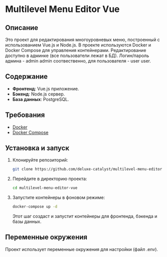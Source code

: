 # Multilevel Menu Editor Vue

## Описание

Это проект для редактирования многоуровневых меню, построенный с использованием Vue.js и Node.js. В проекте используются Docker и Docker Compose для управления контейнерами. Редактирование доступно в админке (все пользователи лежат в БД). Логин/пароль админа - admin admin соотвественно, для пользователя - user user.

## Содержание

- **Фронтенд**: Vue.js приложение.
- **Бэкенд**: Node.js сервер.
- **База данных**: PostgreSQL.

## Требования

- [Docker](https://www.docker.com/products/docker-desktop)
- [Docker Compose](https://docs.docker.com/compose/install/)

## Установка и запуск

1. Клонируйте репозиторий:

    ```bash
    git clone https://github.com/deluxe-catalyst/multilevel-menu-editor-vue.git
    ```

2. Перейдите в директорию проекта:

    ```bash
    cd multilevel-menu-editor-vue
    ```

3. Запустите контейнеры в фоновом режиме:

    ```bash
    docker-compose up -d
    ```

    Этот шаг создаст и запустит контейнеры для фронтенда, бэкенда и базы данных.

## Переменные окружения

Проект использует переменные окружения для настройки (файл .env).

